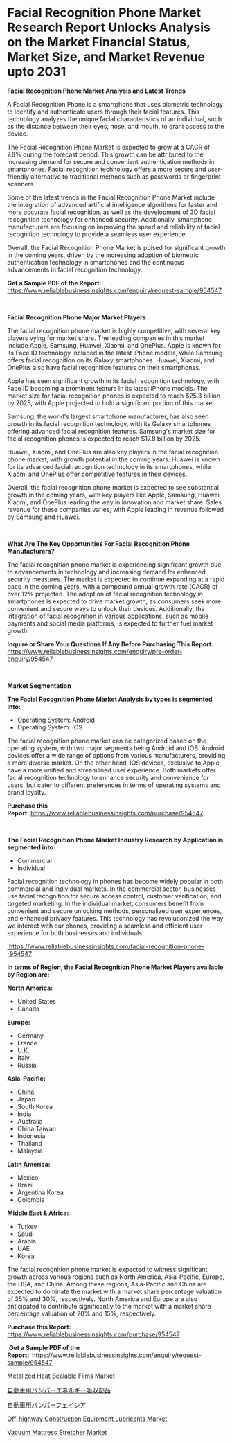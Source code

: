 <p><h1>Facial Recognition Phone Market Research Report Unlocks Analysis on the Market Financial Status, Market Size, and Market Revenue upto 2031</h1></p><p><strong>Facial Recognition Phone Market Analysis and Latest Trends</strong></p>
<p><p>A Facial Recognition Phone is a smartphone that uses biometric technology to identify and authenticate users through their facial features. This technology analyzes the unique facial characteristics of an individual, such as the distance between their eyes, nose, and mouth, to grant access to the device.</p><p>The Facial Recognition Phone Market is expected to grow at a CAGR of 7.8% during the forecast period. This growth can be attributed to the increasing demand for secure and convenient authentication methods in smartphones. Facial recognition technology offers a more secure and user-friendly alternative to traditional methods such as passwords or fingerprint scanners.</p><p>Some of the latest trends in the Facial Recognition Phone Market include the integration of advanced artificial intelligence algorithms for faster and more accurate facial recognition, as well as the development of 3D facial recognition technology for enhanced security. Additionally, smartphone manufacturers are focusing on improving the speed and reliability of facial recognition technology to provide a seamless user experience.</p><p>Overall, the Facial Recognition Phone Market is poised for significant growth in the coming years, driven by the increasing adoption of biometric authentication technology in smartphones and the continuous advancements in facial recognition technology.</p></p>
<p><strong>Get a Sample PDF of the Report:&nbsp;</strong> <a href="https://www.reliablebusinessinsights.com/enquiry/request-sample/954547">https://www.reliablebusinessinsights.com/enquiry/request-sample/954547</a></p>
<p>&nbsp;</p>
<p><strong>Facial Recognition Phone Major Market Players</strong></p>
<p><p>The facial recognition phone market is highly competitive, with several key players vying for market share. The leading companies in this market include Apple, Samsung, Huawei, Xiaomi, and OnePlus. Apple is known for its Face ID technology included in the latest iPhone models, while Samsung offers facial recognition on its Galaxy smartphones. Huawei, Xiaomi, and OnePlus also have facial recognition features on their smartphones.</p><p>Apple has seen significant growth in its facial recognition technology, with Face ID becoming a prominent feature in its latest iPhone models. The market size for facial recognition phones is expected to reach $25.3 billion by 2025, with Apple projected to hold a significant portion of this market.</p><p>Samsung, the world's largest smartphone manufacturer, has also seen growth in its facial recognition technology, with its Galaxy smartphones offering advanced facial recognition features. Samsung's market size for facial recognition phones is expected to reach $17.8 billion by 2025.</p><p>Huawei, Xiaomi, and OnePlus are also key players in the facial recognition phone market, with growth potential in the coming years. Huawei is known for its advanced facial recognition technology in its smartphones, while Xiaomi and OnePlus offer competitive features in their devices.</p><p>Overall, the facial recognition phone market is expected to see substantial growth in the coming years, with key players like Apple, Samsung, Huawei, Xiaomi, and OnePlus leading the way in innovation and market share. Sales revenue for these companies varies, with Apple leading in revenue followed by Samsung and Huawei.</p></p>
<p>&nbsp;</p>
<p><strong>What Are The Key Opportunities For Facial Recognition Phone Manufacturers?</strong></p>
<p><p>The facial recognition phone market is experiencing significant growth due to advancements in technology and increasing demand for enhanced security measures. The market is expected to continue expanding at a rapid pace in the coming years, with a compound annual growth rate (CAGR) of over 12% projected. The adoption of facial recognition technology in smartphones is expected to drive market growth, as consumers seek more convenient and secure ways to unlock their devices. Additionally, the integration of facial recognition in various applications, such as mobile payments and social media platforms, is expected to further fuel market growth.</p></p>
<p><strong>Inquire or Share Your Questions If Any Before Purchasing This Report:</strong> <a href="https://www.reliablebusinessinsights.com/enquiry/pre-order-enquiry/954547">https://www.reliablebusinessinsights.com/enquiry/pre-order-enquiry/954547</a></p>
<p>&nbsp;</p>
<p><strong>Market Segmentation</strong></p>
<p><strong>The Facial Recognition Phone Market Analysis by types is segmented into:</strong></p>
<p><ul><li>Operating System: Android</li><li>Operating System: IOS</li></ul></p>
<p><p>The facial recognition phone market can be categorized based on the operating system, with two major segments being Android and iOS. Android devices offer a wide range of options from various manufacturers, providing a more diverse market. On the other hand, iOS devices, exclusive to Apple, have a more unified and streamlined user experience. Both markets offer facial recognition technology to enhance security and convenience for users, but cater to different preferences in terms of operating systems and brand loyalty.</p></p>
<p><strong>Purchase this Report:&nbsp;</strong><a href="https://www.reliablebusinessinsights.com/purchase/954547">https://www.reliablebusinessinsights.com/purchase/954547</a></p>
<p>&nbsp;</p>
<p><strong>The Facial Recognition Phone Market Industry Research by Application is segmented into:</strong></p>
<p><ul><li>Commercial</li><li>Individual</li></ul></p>
<p><p>Facial recognition technology in phones has become widely popular in both commercial and individual markets. In the commercial sector, businesses use facial recognition for secure access control, customer verification, and targeted marketing. In the individual market, consumers benefit from convenient and secure unlocking methods, personalized user experiences, and enhanced privacy features. This technology has revolutionized the way we interact with our phones, providing a seamless and efficient user experience for both businesses and individuals.</p></p>
<p><a href="https://www.reliablebusinessinsights.com/facial-recognition-phone-r954547">&nbsp;https://www.reliablebusinessinsights.com/facial-recognition-phone-r954547</a></p>
<p><strong>In terms of Region, the Facial Recognition Phone Market Players available by Region are:</strong></p>
<p>
    <p> <strong> North America: </strong>
        <ul>
            <li>United States</li>
            <li>Canada</li>
        </ul>
        </p> 
    <p> <strong> Europe: </strong>
        <ul>
            <li>Germany</li>
            <li>France</li>
            <li>U.K.</li>
            <li>Italy</li>
            <li>Russia</li>
        </ul>
        </p> 
    <p> <strong> Asia-Pacific: </strong>
        <ul>
            <li>China</li>
            <li>Japan</li>
            <li>South Korea</li>
            <li>India</li>
            <li>Australia</li>
            <li>China Taiwan</li>
            <li>Indonesia</li>
            <li>Thailand</li>
            <li>Malaysia</li>
        </ul>
        </p> 
    <p> <strong> Latin America: </strong>
        <ul>
            <li>Mexico</li>
            <li>Brazil</li>
            <li>Argentina Korea</li>
            <li>Colombia</li>
        </ul>
        </p> 
    <p> <strong> Middle East & Africa: </strong>
        <ul>
            <li>Turkey</li>
            <li>Saudi</li>
            <li>Arabia</li>
            <li>UAE</li>
            <li>Korea</li>
        </ul>
    </p>
    </p>
<p><p>The facial recognition phone market is expected to witness significant growth across various regions such as North America, Asia-Pacific, Europe, the USA, and China. Among these regions, Asia-Pacific and China are expected to dominate the market with a market share percentage valuation of 35% and 30%, respectively. North America and Europe are also anticipated to contribute significantly to the market with a market share percentage valuation of 20% and 15%, respectively.</p></p>
<p><strong>Purchase this Report: </strong><a href="https://www.reliablebusinessinsights.com/purchase/954547">https://www.reliablebusinessinsights.com/purchase/954547</a></p>
<p>&nbsp;<strong>Get a Sample PDF of the Report:&nbsp;&nbsp;</strong><a href="https://www.reliablebusinessinsights.com/enquiry/request-sample/954547">https://www.reliablebusinessinsights.com/enquiry/request-sample/954547</a></p>
<p><strong></strong></p>
<p><p><a href="https://www.linkedin.com/pulse/market-forecast-global-metalized-heat-sealable-films-trends-0tjte?trackingId=F%2BYzF%2BjOOX0VwaNzdF8TxQ%3D%3D">Metalized Heat Sealable Films Market</a></p><p><a href="https://github.com/VinceMarvin1/Market-Research-Report-List-2/blob/main/9843101174751.md">自動車用バンパーエネルギー吸収部品</a></p><p><a href="https://github.com/DayanaRunolfsdottir/Market-Research-Report-List-1/blob/main/2187890174752.md">自動車用バンパーフェイシア</a></p><p><a href="https://www.linkedin.com/pulse/off-highway-construction-equipment-lubricants-market-6kode?trackingId=JTXuvEDfLVsaIqDy6NedlA%3D%3D">Off-highway Construction Equipment Lubricants Market</a></p><p><a href="https://github.com/wnxtvsgd56/Market-Research-Report-List-1/blob/main/vacuum-mattress-stretcher-market.md">Vacuum Mattress Stretcher Market</a></p></p>